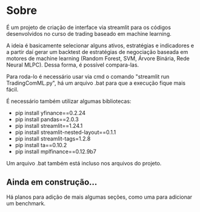 # Sobre
É um projeto de criação de interface via streamlit para os códigos desenvolvidos no curso de trading baseado em machine learning.

A ideia é basicamente selecionar alguns ativos, estratégias e indicadores e a partir daí gerar um backtest de estratégias de negociação baseada em motores de machine learning (Random Forest, SVM, Árvore Binária, Rede Neural MLPC). Dessa forma, é possível compara-las.

Para roda-lo é necessário usar via cmd o comando "streamlit run TradingComML.py", há um arquivo .bat para que a execução fique mais fácil.

É necessário também utilizar algumas bibliotecas:

- pip install yfinance==0.2.24
- pip install pandas==2.0.3
- pip install streamlit==1.24.1
- pip install streamlit-nested-layout==0.1.1
- pip install streamlit-tags=1.2.8
- pip install ta==0.10.2
- pip install mplfinance==0.12.9b7

Um arquivo .bat  também está incluso nos arquivos do projeto.

## Ainda em construção...

Há planos para adição de mais algumas seções, como uma para adicionar um benchmark.
